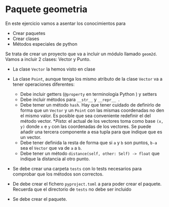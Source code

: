 # Paquete geometria

En este ejercicio vamos a asentar los conocimientos para
- Crear paquetes
- Crear clases
- Métodos especiales de python

Se trata de crear un proyecto que va a incluir un módulo llamado
`geom2d`. Vamos a incluir 2 clases: Vector y Punto.

- La clase `Vector` la hemos visto en clase
- La clase `Point`, aunque tenga los mismo atributo de la clase
  `Vector` va a tener operaciones diferentes:
  * Debe incluir getters (`@property` en terminología Python ) y
    setters
  * Debe incluir métodos para `__str__` y `__repr__ `.
  * Debe temer un método `hash`. Hay que tener cuidado de definirlo de
    forma que un `Vector` y un `Point` con las mismas coordenadas no
    den el mismo valor. Es posible que sea conveniente redefinir el
    del método vector. **Pista*: el actual de los vectores
		toma como base `(x, y)` donde `x` e `y` con las coordenadas de
    los vectores. Se puede añadir una tercera componente a esa tupla
	para que indique que es un vector.
  * Debe tener definida la resta de forma que si `a` y `b` son puntos,
    `b-a` sea el `Vector` que va de `a` a `b`.
  * Debe tener un método `distance(self, other: Self) -> float` que
    indique la distancia al otro punto.

- Se debe crear una carpeta `tests` con lo tests necesarios para
  comprobar que los métodos son correctos.

- De debe crear el fichero `pyproject.toml` a para poder crear el
  paquete. Recuerda que el directorio de `tests` no debe ser incluido

- Se debe crear el paquete.
